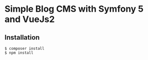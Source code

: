 # Simple Blog CMS with Symfony 5 and VueJs2 

## Installation
```shell
$ composer install
$ npm install
```
